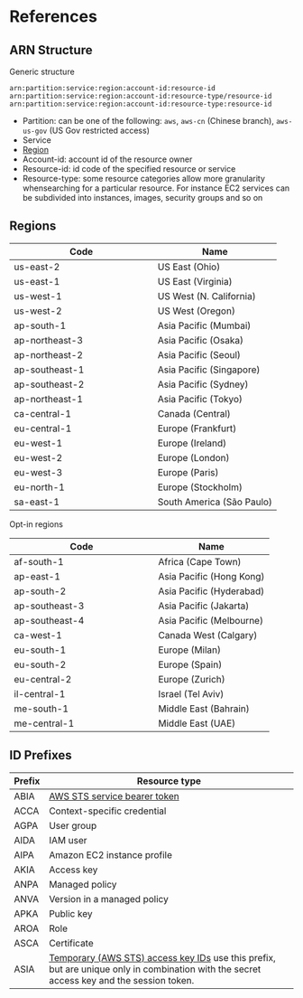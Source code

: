 # References

## ARN Structure

Generic structure

```
arn:partition:service:region:account-id:resource-id
arn:partition:service:region:account-id:resource-type/resource-id
arn:partition:service:region:account-id:resource-type:resource-id
```

* Partition: can be one of the following: `aws`, `aws-cn` (Chinese branch), `aws-us-gov` (US Gov restricted access)
* Service
* [Region](references.md#regions)
* Account-id: account id of the resource owner
* Resource-id: id code of the specified resource or service
* Resource-type: some resource categories allow more granularity whensearching for a particular resource. For instance EC2 services can be subdivided into instances, images, security groups and so on

## Regions

<table><thead><tr><th width="239">Code</th><th>Name</th></tr></thead><tbody><tr><td>us-east-2</td><td>US East (Ohio)</td></tr><tr><td>us-east-1</td><td>US East (Virginia)</td></tr><tr><td>us-west-1</td><td>US West (N. California)</td></tr><tr><td>us-west-2</td><td>US West (Oregon)</td></tr><tr><td>ap-south-1</td><td>Asia Pacific (Mumbai)</td></tr><tr><td>ap-northeast-3</td><td>Asia Pacific (Osaka)</td></tr><tr><td>ap-northeast-2</td><td>Asia Pacific (Seoul)</td></tr><tr><td>ap-southeast-1</td><td>Asia Pacific (Singapore)</td></tr><tr><td>ap-southeast-2</td><td>Asia Pacific (Sydney)</td></tr><tr><td>ap-northeast-1</td><td>Asia Pacific (Tokyo)</td></tr><tr><td>ca-central-1</td><td>Canada (Central)</td></tr><tr><td>eu-central-1</td><td>Europe (Frankfurt)</td></tr><tr><td>eu-west-1</td><td>Europe (Ireland)</td></tr><tr><td>eu-west-2</td><td>Europe (London)</td></tr><tr><td>eu-west-3</td><td>Europe (Paris)</td></tr><tr><td>eu-north-1</td><td>Europe (Stockholm)</td></tr><tr><td>sa-east-1</td><td>South America (São Paulo)</td></tr></tbody></table>

Opt-in regions

<table><thead><tr><th width="240">Code</th><th>Name</th></tr></thead><tbody><tr><td>af-south-1</td><td>Africa (Cape Town)</td></tr><tr><td>ap-east-1</td><td>Asia Pacific (Hong Kong)</td></tr><tr><td>ap-south-2</td><td>Asia Pacific (Hyderabad)</td></tr><tr><td>ap-southeast-3</td><td>Asia Pacific (Jakarta)</td></tr><tr><td>ap-southeast-4</td><td>Asia Pacific (Melbourne)</td></tr><tr><td>ca-west-1</td><td>Canada West (Calgary)</td></tr><tr><td>eu-south-1</td><td>Europe (Milan)</td></tr><tr><td>eu-south-2</td><td>Europe (Spain)</td></tr><tr><td>eu-central-2</td><td>Europe (Zurich)</td></tr><tr><td>il-central-1</td><td>Israel (Tel Aviv)</td></tr><tr><td>me-south-1</td><td>Middle East (Bahrain)</td></tr><tr><td>me-central-1</td><td>Middle East (UAE)</td></tr></tbody></table>

## ID Prefixes

| Prefix | Resource type                                                                                                                                                                                                         |
| ------ | --------------------------------------------------------------------------------------------------------------------------------------------------------------------------------------------------------------------- |
| ABIA   | [AWS STS service bearer token](https://docs.aws.amazon.com/IAM/latest/UserGuide/id\_credentials\_bearer.html)                                                                                                         |
| ACCA   | Context-specific credential                                                                                                                                                                                           |
| AGPA   | User group                                                                                                                                                                                                            |
| AIDA   | IAM user                                                                                                                                                                                                              |
| AIPA   | Amazon EC2 instance profile                                                                                                                                                                                           |
| AKIA   | Access key                                                                                                                                                                                                            |
| ANPA   | Managed policy                                                                                                                                                                                                        |
| ANVA   | Version in a managed policy                                                                                                                                                                                           |
| APKA   | Public key                                                                                                                                                                                                            |
| AROA   | Role                                                                                                                                                                                                                  |
| ASCA   | Certificate                                                                                                                                                                                                           |
| ASIA   | [Temporary (AWS STS) access key IDs](https://docs.aws.amazon.com/STS/latest/APIReference/API\_Credentials.html) use this prefix, but are unique only in combination with the secret access key and the session token. |
